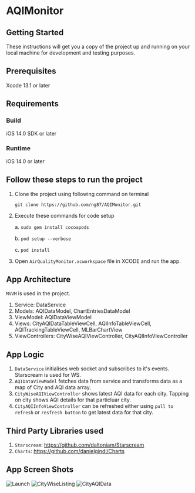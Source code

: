 # AQIMonitor

## Getting Started
These instructions will get you a copy of the project up and running on your local machine for development and testing purposes.

## Prerequisites
Xcode 13.1 or later

## Requirements ##

### Build
iOS 14.0 SDK or later

### Runtime
iOS 14.0 or later

## Follow these steps to run the project
1. Clone the project using following command on terminal

    `git clone https://github.com/ng87/AQIMonitor.git`

2. Execute these commands for code setup

    a. `sudo gem install cocoapods`
    
    b. `pod setup --verbose`
    
    c. `pod install`
    
3. Open `AirQualityMonitor.xcworkspace` file in XCODE and run the app.

## App Architecture
`MVVM` is used in the project. 

1. Service: DataService
2. Models: AQIDataModel, ChartEntriesDataModel
3. ViewModel: AQIDataViewModel
4. Views: CityAQIDataTableViewCell, AQIInfoTableViewCell, AQITrackingTableViewCell, MLBarChartView
5. ViewControllers: CityWiseAQIViewController, CityAQIInfoViewController

## App Logic
1. `DataService` initialises web socket and subscribes to it's events. Starscream is used for WS.
2. `AQIDataViewModel` fetches data from service and transforms data as a map of City and AQI data array.
3. `CityWiseAQIViewController` shows latest AQI data for each city. Tapping on city shows AQI details for that particluar city.
4. `CityAQIInfoViewController` can be refreshed either using `pull to refresh` or  `resfresh button` to get latest data for that city.

## Third Party Libraries used
1. `Starscream`:  https://github.com/daltoniam/Starscream
2. `Charts`: https://github.com/danielgindi/Charts

## App Screen Shots
![Launch](https://user-images.githubusercontent.com/94808806/142928042-9abddad4-6906-4d58-ad71-d0d5ed461ecc.png)
![CityWiseListing](https://user-images.githubusercontent.com/94808806/142928035-17d7e7e6-6b4f-4651-b9f9-6db7e473ffe6.png)
![CityAQIData](https://user-images.githubusercontent.com/94808806/142928030-7a5df0be-e95a-48ef-bcac-f22f5c039d9e.png)

